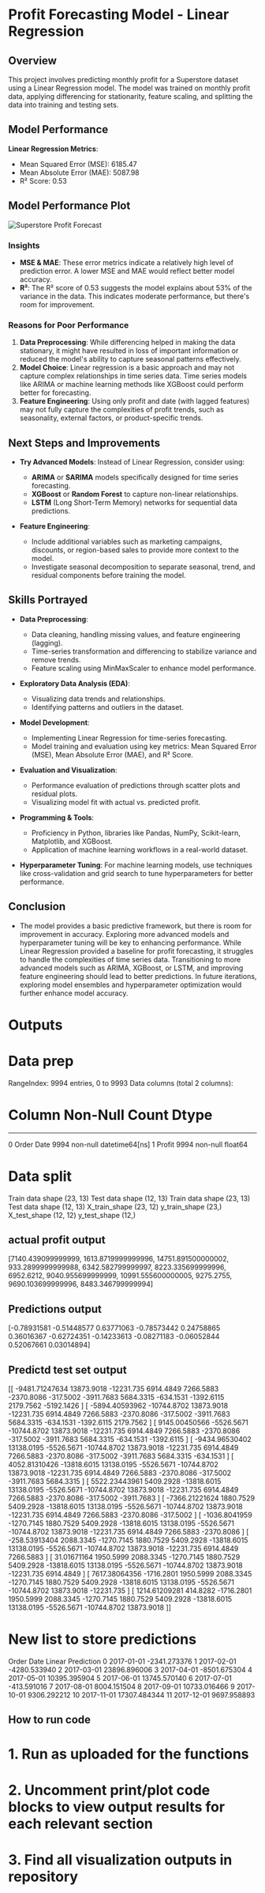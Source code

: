 # Profit Forecasting Model - Linear Regression

## Overview
This project involves predicting monthly profit for a Superstore dataset using a Linear Regression model. The model was trained on monthly profit data, applying differencing for stationarity, feature scaling, and splitting the data into training and testing sets.

## Model Performance

**Linear Regression Metrics**:
- Mean Squared Error (MSE): 6185.47
- Mean Absolute Error (MAE): 5087.98
- R² Score: 0.53

## Model Performance Plot

![Superstore Profit Forecast](ProfitForecast.png)

### Insights
- **MSE & MAE**: These error metrics indicate a relatively high level of prediction error. A lower MSE and MAE would reflect better model accuracy.
- **R²**: The R² score of 0.53 suggests the model explains about 53% of the variance in the data. This indicates moderate performance, but there's room for improvement.

### Reasons for Poor Performance
1. **Data Preprocessing**: While differencing helped in making the data stationary, it might have resulted in loss of important information or reduced the model's ability to capture seasonal patterns effectively.
2. **Model Choice**: Linear regression is a basic approach and may not capture complex relationships in time series data. Time series models like ARIMA or machine learning methods like XGBoost could perform better for forecasting.
3. **Feature Engineering**: Using only profit and date (with lagged features) may not fully capture the complexities of profit trends, such as seasonality, external factors, or product-specific trends.

## Next Steps and Improvements

- **Try Advanced Models**: Instead of Linear Regression, consider using:
  - **ARIMA** or **SARIMA** models specifically designed for time series forecasting.
  - **XGBoost** or **Random Forest** to capture non-linear relationships.
  - **LSTM** (Long Short-Term Memory) networks for sequential data predictions.
  
- **Feature Engineering**:
  - Include additional variables such as marketing campaigns, discounts, or region-based sales to provide more context to the model.
  - Investigate seasonal decomposition to separate seasonal, trend, and residual components before training the model.

## Skills Portrayed

- **Data Preprocessing**: 
  - Data cleaning, handling missing values, and feature engineering (lagging).
  - Time-series transformation and differencing to stabilize variance and remove trends.
  - Feature scaling using MinMaxScaler to enhance model performance.

- **Exploratory Data Analysis (EDA)**: 
  - Visualizing data trends and relationships.
  - Identifying patterns and outliers in the dataset.

- **Model Development**: 
  - Implementing Linear Regression for time-series forecasting.
  - Model training and evaluation using key metrics: Mean Squared Error (MSE), Mean Absolute Error (MAE), and R² Score.

- **Evaluation and Visualization**: 
  - Performance evaluation of predictions through scatter plots and residual plots.
  - Visualizing model fit with actual vs. predicted profit.

- **Programming & Tools**: 
  - Proficiency in Python, libraries like Pandas, NumPy, Scikit-learn, Matplotlib, and XGBoost.
  - Application of machine learning workflows in a real-world dataset.

- **Hyperparameter Tuning**: For machine learning models, use techniques like cross-validation and grid search to tune hyperparameters for better performance.

## Conclusion
- The model provides a basic predictive framework, but there is room for improvement in accuracy. Exploring more advanced models and hyperparameter tuning will be key to enhancing performance. While Linear Regression provided a baseline for profit forecasting, it struggles to handle the complexities of time series data. Transitioning to more advanced models such as ARIMA, XGBoost, or LSTM, and improving feature engineering should lead to better predictions. In future iterations, exploring model ensembles and hyperparameter optimization would further enhance model accuracy.

# Outputs 

# Data prep
RangeIndex: 9994 entries, 0 to 9993
Data columns (total 2 columns):
 #   Column      Non-Null Count  Dtype
---  ------      --------------  -----
 0   Order Date  9994 non-null   datetime64[ns]
 1   Profit      9994 non-null   float64

# Data split 
Train data shape (23, 13)
Test data shape (12, 13)
Train data shape (23, 13)
Test data shape (12, 13)
X_train_shape (23, 12)
y_train_shape (23,)
X_test_shape (12, 12)
y_test_shape (12,)

## actual profit output
[7140.439099999999, 1613.8719999999996, 14751.891500000002, 933.2899999999988, 6342.582799999997, 8223.335699999996, 6952.6212, 9040.955699999999, 10991.555600000005, 9275.2755, 9690.103699999996, 8483.346799999994]

## Predictions output
[-0.78931581 -0.51448577  0.63771063 -0.78573442  0.24758865  0.36016367
 -0.62724351 -0.14233613 -0.08271183 -0.06052844  0.52067661  0.03014894]

## Predictd test set output 
[[ -9481.71247634  13873.9018     -12231.735        6914.4849
    7266.5883      -2370.8086       -317.5002      -3911.7683
    5684.3315       -634.1531      -1392.6115       2179.7562
   -5192.1426    ]
 [ -5894.40593962 -10744.8702      13873.9018     -12231.735
    6914.4849       7266.5883      -2370.8086       -317.5002
   -3911.7683       5684.3315       -634.1531      -1392.6115
    2179.7562    ]
 [  9145.00450566  -5526.5671     -10744.8702      13873.9018
  -12231.735        6914.4849       7266.5883      -2370.8086
    -317.5002      -3911.7683       5684.3315       -634.1531
   -1392.6115    ]
 [ -9434.96530402  13138.0195      -5526.5671     -10744.8702
   13873.9018     -12231.735        6914.4849       7266.5883
   -2370.8086       -317.5002      -3911.7683       5684.3315
    -634.1531    ]
 [  4052.81310426 -13818.6015      13138.0195      -5526.5671
  -10744.8702      13873.9018     -12231.735        6914.4849
    7266.5883      -2370.8086       -317.5002      -3911.7683
    5684.3315    ]
 [  5522.23443961   5409.2928     -13818.6015      13138.0195
   -5526.5671     -10744.8702      13873.9018     -12231.735
    6914.4849       7266.5883      -2370.8086       -317.5002
   -3911.7683    ]
 [ -7366.21221624   1880.7529       5409.2928     -13818.6015
   13138.0195      -5526.5671     -10744.8702      13873.9018
  -12231.735        6914.4849       7266.5883      -2370.8086
    -317.5002    ]
 [ -1036.8041959   -1270.7145       1880.7529       5409.2928
  -13818.6015      13138.0195      -5526.5671     -10744.8702
   13873.9018     -12231.735        6914.4849       7266.5883
   -2370.8086    ]
 [  -258.53913404   2088.3345      -1270.7145       1880.7529
    5409.2928     -13818.6015      13138.0195      -5526.5671
  -10744.8702      13873.9018     -12231.735        6914.4849
    7266.5883    ]
 [    31.01671164   1950.5999       2088.3345      -1270.7145
    1880.7529       5409.2928     -13818.6015      13138.0195
   -5526.5671     -10744.8702      13873.9018     -12231.735
    6914.4849    ]
 [  7617.38064356  -1716.2801       1950.5999       2088.3345
   -1270.7145       1880.7529       5409.2928     -13818.6015
   13138.0195      -5526.5671     -10744.8702      13873.9018
  -12231.735     ]
 [  1214.61209281    414.8282      -1716.2801       1950.5999
    2088.3345      -1270.7145       1880.7529       5409.2928
  -13818.6015      13138.0195      -5526.5671     -10744.8702
   13873.9018    ]]

   # New list to store predictions
   Order Date  Linear Prediction
0  2017-01-01       -2341.273376
1  2017-02-01       -4280.533940
2  2017-03-01       23896.896006
3  2017-04-01       -8501.675304
4  2017-05-01       10395.395904
5  2017-06-01       13745.570140
6  2017-07-01        -413.591016
7  2017-08-01        8004.151504
8  2017-09-01       10733.016466
9  2017-10-01        9306.292212
10 2017-11-01       17307.484344
11 2017-12-01        9697.958893

## How to run code
# 1. Run as uploaded for the functions
# 2. Uncomment print/plot code blocks to view output results for each relevant section
# 3. Find all visualization outputs in repository